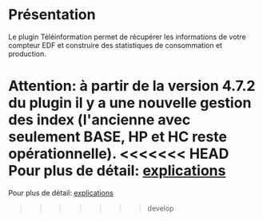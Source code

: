 Présentation
===
Le plugin Téléinformation permet de récupérer les informations de votre compteur EDF et construire des statistiques de consommation et production.

Attention: à partir de la version 4.7.2 du plugin il y a une nouvelle gestion des index (l'ancienne avec seulement BASE, HP et HC reste opérationnelle).
<<<<<<< HEAD
Pour plus de détail: [explications](lesindex.md)
=======
Pour plus de détail: [explications](/lesindex.md)
>>>>>>> develop
